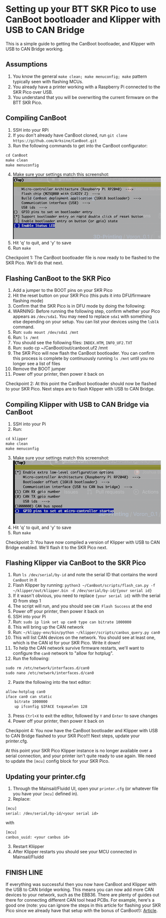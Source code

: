 # Setting up your BTT SKR Pico to use CanBoot bootloader and Klipper with USB to CAN Bridge
This is a simple guide to getting the CanBoot bootloader, and Klipper with USB to CAN Bridge working.

## Assumptions
1. You know the general `make clean; make menuconfig; make` pattern typically seen with flashing MCUs.
2. You already have a printer working with a Raspberry Pi connected to the SKR Pico over USB.
3. You understand that you will be overwriting the current firmware on the BTT SKR Pico.

## Compiling CanBoot
1. SSH into your RPi
2. If you don't already have CanBoot cloned, run `git clone https://github.com/Arksine/CanBoot.git`
3. Run the following commands to get into the CanBoot configurator:
  ```
  cd CanBoot
  make clean
  make menuconfig
  ```
4. Make sure your settings match this screenshot:
  ![CanBoot Settings](canboot_settings.png)
5. Hit 'q' to quit, and 'y' to save
6. Run `make`

Checkpoint 1: The CanBoot bootloader file is now ready to be flashed to the SKR Pico. We'll do that next.

## Flashing CanBoot to the SKR Pico
1. Add a jumper to the BOOT pins on your SKR Pico
2. Hit the reset button on your SKR Pico (this puts it into DFU/firmware flashing mode)
3. Confirm that the SKR Pico is in DFU mode by doing the following:
  1. WARNING: Before running the following step, confirm whether your Pico appears as `/dev/sda1`. You may need to replace `sda1` with something else depending on your setup. You can list your devices using the `lsblk` command.
  2. Run: `sudo mount /dev/sda1 /mnt`
  3. Run: `ls /mnt`
  4. You should see the following files: `INDEX.HTM`, `INFO_UF2.TXT`
4. Run: sudo cp ~/CanBoot/out/canboot.uf2 /mnt
5. The SKR Pico will now flash the CanBoot bootloader. You can confirm this process is complete by continuously running `ls /mnt` until you no longer see a list of files
6. Remove the BOOT jumper
7. Power off your printer, then power it back on

Checkpoint 2: At this point the CanBoot bootloader should now be flashed to your SKR Pico. Next steps are to flash Klipper with USB to CAN Bridge.

## Compiling Klipper with USB to CAN Bridge via CanBoot
1. SSH into your Pi
2. Run:
  ```
  cd klipper
  make clean
  make menuconfig
  ```
3. Make sure your settings match this screenshot:
  ![Klipper Settings](klipper_settings.png)
4. Hit 'q' to quit, and 'y' to save
5. Run `make`

Checkpoint 3: You have now compiled a version of Klipper with USB to CAN Bridge enabled. We'll flash it to the SKR Pico next.

## Flashing Klipper via CanBoot to the SKR Pico
1. Run `ls /dev/serial/by-id` and note the serial ID that contains the word `CanBoot` in it
2. Flash Klipper by running: `python3 ~/CanBoot/scripts/flash_can.py -f ~/klipper/out/klipper.bin -d /dev/serial/by-id/{your serial id}`
  1. If it wasn't obvious, you need to replace `{your serial id}` with the serial ID from step 1
3. The script will run, and you should see `CAN Flash Success` at the end
4. Power off your printer, then power it back on
5. SSH into your Pi
6. Run: `sudo ip link set up can0 type can bitrate 1000000`
  1. This will bring up the CAN network
7. Run: `~/klippy-env/bin/python ~/klipper/scripts/canbus_query.py can0`
  1. This will list CAN devices on the network. You should see at least one, which is the CAN id for your SKR Pico. Write it down!
8. To help the CAN network survive firmware restarts, we'll want to configure the `can0` network to "allow for hotplug". 
  1. Run the following:
  ```
  sudo rm /etc/network/interfaces.d/can0
  sudo nano /etc/network/interfaces.d/can0
  ```
  2. Paste the following into the text editor:
  ```
  allow-hotplug can0
  iface can0 can static
      bitrate 1000000
      up ifconfig $IFACE txqueuelen 128
  ```
  3. Press `Ctrl+X` to exit the editor, followed by `Y` and `Enter` to save changes
9. Power off your printer, then power it back on

Checkpoint 4: You now have the CanBoot bootloader and Klipper with USB to CAN Bridge flashed to your SKR Pico!!! Next steps, update your printer.cfg.

At this point your SKR Pico Klipper instance is no longer available over a serial connection, and your printer isn't quite ready to use again. We need to update
the `[mcu]` config block for your SKR Pico.

## Updating your printer.cfg
1. Through the Mainsail/Fluidd UI, open your `printer.cfg` (or whatever file you have your `[mcu]` defined in).
2. Replace:
  ```
  [mcu]
  serial: /dev/serial/by-id/<your serial id>
  ```
  
  with
  ```
  [mcu]
  canbus_uuid: <your canbus id>
  ```
3. Restart Kliipper
4. After Klipper restarts you should see your MCU connected in Mainsail/Fluidd

## FINISH LINE
If everything was successful then you now have CanBoot and Klipper with the USB to CAN bridge working. This means you can now add more CAN devices to your network, such as the EBB36.
There are plenty of guides out there for connecting different CAN tool head PCBs. For example, here's a good one (note: you can ignore the steps
in this article for flashing your SKR Pico since we already have that setup with the bonus of CanBoot!): [Article](https://github.com/rootiest/zippy-klipper_config/blob/master/guides/Guide-pico_can.md).





